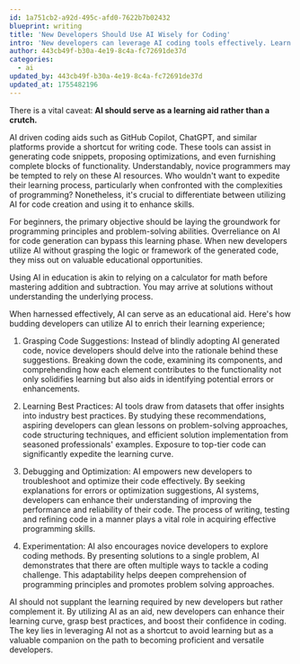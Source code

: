 ```yaml
---
id: 1a751cb2-a92d-495c-afd0-7622b7b02432
blueprint: writing
title: 'New Developers Should Use AI Wisely for Coding'
intro: 'New developers can leverage AI coding tools effectively. Learn when to use AI assistance and how to maintain critical programming skills.'
author: 443cb49f-b30a-4e19-8c4a-fc72691de37d
categories:
  - ai
updated_by: 443cb49f-b30a-4e19-8c4a-fc72691de37d
updated_at: 1755482196
---
```

There is a vital caveat: **AI should serve as a learning aid rather than a crutch.**

AI driven coding aids such as GitHub Copilot, ChatGPT, and similar platforms provide a shortcut for writing code. These tools can assist in generating code snippets, proposing optimizations, and even furnishing complete blocks of functionality. Understandably, novice programmers may be tempted to rely on these AI resources. Who wouldn't want to expedite their learning process, particularly when confronted with the complexities of programming? Nonetheless, it's crucial to differentiate between utilizing AI for code creation and using it to enhance skills.

For beginners, the primary objective should be laying the groundwork for programming principles and problem-solving abilities. Overreliance on AI for code generation can bypass this learning phase. When new developers utilize AI without grasping the logic or framework of the generated code, they miss out on valuable educational opportunities.

Using AI in education is akin to relying on a calculator for math before mastering addition and subtraction. You may arrive at solutions without understanding the underlying process.

When harnessed effectively, AI can serve as an educational aid. Here's how budding developers can utilize AI to enrich their learning experience;

1. Grasping Code Suggestions: 
Instead of blindly adopting AI generated code, novice developers should delve into the rationale behind these suggestions. Breaking down the code, examining its components, and comprehending how each element contributes to the functionality not only solidifies learning but also aids in identifying potential errors or enhancements.

2. Learning Best Practices:
AI tools draw from datasets that offer insights into industry best practices. By studying these recommendations, aspiring developers can glean lessons on problem-solving approaches, code structuring techniques, and efficient solution implementation from seasoned professionals' examples. Exposure to top-tier code can significantly expedite the learning curve.

3. Debugging and Optimization:
AI empowers new developers to troubleshoot and optimize their code effectively. By seeking explanations for errors or optimization suggestions, AI systems, developers can enhance their understanding of improving the performance and reliability of their code. The process of writing, testing and refining code in a manner plays a vital role in acquiring effective programming skills.

4. Experimentation:
AI also encourages novice developers to explore coding methods. By presenting solutions to a single problem, AI demonstrates that there are often multiple ways to tackle a coding challenge. This adaptability helps deepen comprehension of programming principles and promotes problem solving approaches.

AI should not supplant the learning required by new developers but rather complement it. By utilizing AI as an aid, new developers can enhance their learning curve, grasp best practices, and boost their confidence in coding. The key lies in leveraging AI not as a shortcut to avoid learning but as a valuable companion on the path to becoming proficient and versatile developers.